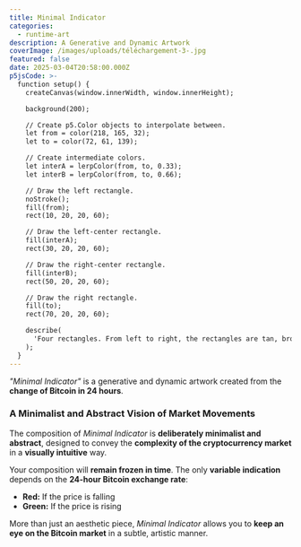 ```yaml
---
title: Minimal Indicator
categories:
  - runtime-art
description: A Generative and Dynamic Artwork
coverImage: /images/uploads/téléchargement-3-.jpg
featured: false
date: 2025-03-04T20:58:00.000Z
p5jsCode: >-
  function setup() {
    createCanvas(window.innerWidth, window.innerHeight);

    background(200);

    // Create p5.Color objects to interpolate between.
    let from = color(218, 165, 32);
    let to = color(72, 61, 139);

    // Create intermediate colors.
    let interA = lerpColor(from, to, 0.33);
    let interB = lerpColor(from, to, 0.66);

    // Draw the left rectangle.
    noStroke();
    fill(from);
    rect(10, 20, 20, 60);

    // Draw the left-center rectangle.
    fill(interA);
    rect(30, 20, 20, 60);

    // Draw the right-center rectangle.
    fill(interB);
    rect(50, 20, 20, 60);

    // Draw the right rectangle.
    fill(to);
    rect(70, 20, 20, 60);

    describe(
      'Four rectangles. From left to right, the rectangles are tan, brown, brownish purple, and purple.'
    );
  }
---
```

*"Minimal Indicator"* is a generative and dynamic artwork created from the **change of Bitcoin in 24 hours**.  

### **A Minimalist and Abstract Vision of Market Movements**  
The composition of *Minimal Indicator* is **deliberately minimalist and abstract**, designed to convey the **complexity of the cryptocurrency market** in a **visually intuitive** way.  

Your composition will **remain frozen in time**. The only **variable indication** depends on the **24-hour Bitcoin exchange rate**:  
- **Red:** If the price is falling  
- **Green:** If the price is rising  

More than just an aesthetic piece, *Minimal Indicator* allows you to **keep an eye on the Bitcoin market** in a subtle, artistic manner.  
